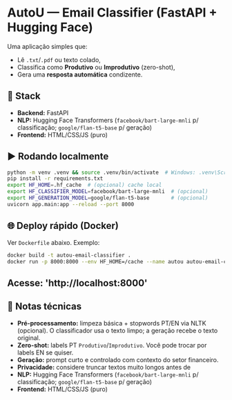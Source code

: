 # AutoU — Email Classifier (FastAPI + Hugging Face)

Uma aplicação simples que:
- Lê `.txt`/`.pdf` ou texto colado,
- Classifica como **Produtivo** ou **Improdutivo** (zero-shot),
- Gera uma **resposta automática** condizente.

## 🧱 Stack
- **Backend:** FastAPI
- **NLP:** Hugging Face Transformers (`facebook/bart-large-mnli` p/ classificação; `google/flan-t5-base` p/ geração)
- **Frontend:** HTML/CSS/JS (puro)

## ▶️ Rodando localmente
```bash
python -m venv .venv && source .venv/bin/activate  # Windows: .venv\Scripts\activate
pip install -r requirements.txt
export HF_HOME=.hf_cache  # (opcional) cache local
export HF_CLASSIFIER_MODEL=facebook/bart-large-mnli  # (opcional)
export HF_GENERATION_MODEL=google/flan-t5-base       # (opcional)
uvicorn app.main:app --reload --port 8000
```

## 🌐 Deploy rápido (Docker)
Ver `Dockerfile` abaixo. Exemplo:
```bash
docker build -t autou-email-classifier .
docker run -p 8000:8000 --env HF_HOME=/cache --name autou autou-email-classifier
```

## Acesse: 'http://localhost:8000'

## 🔧 Notas técnicas
- **Pré-processamento:** limpeza básica + stopwords PT/EN via NLTK (opcional). O classificador usa o texto limpo; a geração recebe o texto original.
- **Zero-shot:** labels PT `Produtivo`/`Improdutivo`. Você pode trocar por labels EN se quiser.
- **Geração:** prompt curto e controlado com contexto do setor financeiro.
- **Privacidade:** considere truncar textos muito longos antes de
- **NLP:** Hugging Face Transformers (`facebook/bart-large-mnli` p/ classificação; `google/flan-t5-base` p/ geração)
- **Frontend:** HTML/CSS/JS (puro)